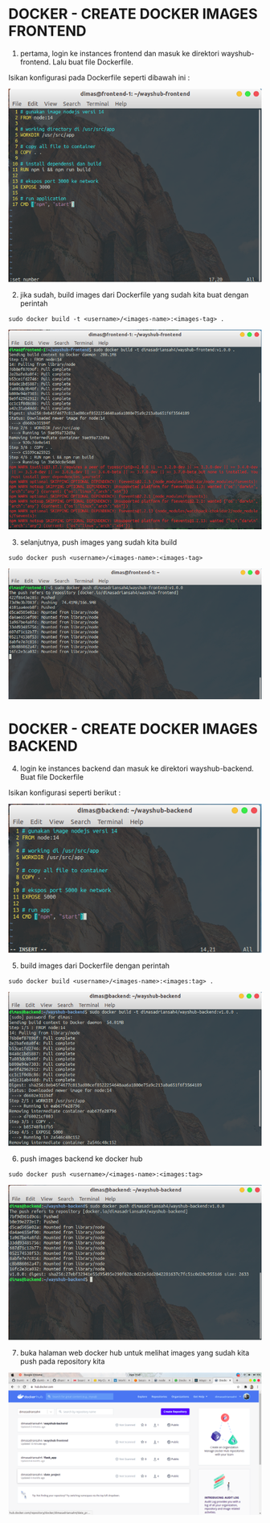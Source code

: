 # DOCKER - CREATE DOCKER IMAGES FRONTEND

1. pertama, login ke instances frontend dan masuk ke direktori wayshub-frontend. Lalu buat file Dockerfile.

Isikan konfigurasi pada Dockerfile seperti dibawah ini :

![1](assets/02.png)

2. jika sudah, build images dari Dockerfile yang sudah kita buat dengan perintah

```
sudo docker build -t <username>/<images-name>:<images-tag> .
```

![2](assets/03.png)

3. selanjutnya, push images yang sudah kita build

```
sudo docker push <username>/<images-name>:<images-tag> 
```

![3](assets/04.png)

# DOCKER - CREATE DOCKER IMAGES BACKEND

4. login ke instances backend dan masuk ke direktori wayshub-backend. Buat file Dockerfile

Isikan konfigurasi seperti berikut :

![4](assets/05.png)

5. build images dari Dockerfile dengan perintah

```
sudo docker build <username>/<images-name>:<images:tag> .
```

![5](assets/06.png)

6. push images backend ke docker hub

```
sudo docker push <username>/<images-name>:<images:tag>
```

![6](assets/07.png)

7. buka halaman web docker hub untuk melihat images yang sudah kita push pada repository kita

![7](assets/08.png)


